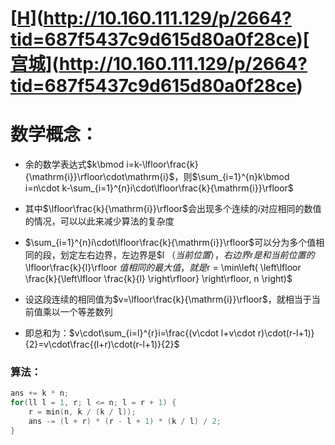 # **[[H](http://10.160.111.129/p/2664?tid=687f5437c9d615d80a0f28ce)](http://10.160.111.129/p/2664?tid=687f5437c9d615d80a0f28ce)**[ [ 宫城](http://10.160.111.129/p/2664?tid=687f5437c9d615d80a0f28ce)](http://10.160.111.129/p/2664?tid=687f5437c9d615d80a0f28ce)

# 数学概念：

- 余的数学表达式$k\bmod i=k-\lfloor\frac{k}{\mathrm{i}}\rfloor\cdot\mathrm{i}$，则$\sum_{i=1}^{n}k\bmod i=n\cdot k-\sum_{i=1}^{n}i\cdot\lfloor\frac{k}{\mathrm{i}}\rfloor$
- 其中$\lfloor\frac{k}{\mathrm{i}}\rfloor$会出现多个连续的$i$对应相同的数值的情况，可以以此来减少算法的复杂度

- $\sum_{i=1}^{n}i\cdot\lfloor\frac{k}{\mathrm{i}}\rfloor$可以分为多个值相同的段，划定左右边界，左边界是$l $（当前位置），右边界$r$是和当前位置的$\lfloor\frac{k}{l}\rfloor $值相同的最大值，就是$r = \min\left( \left\lfloor \frac{k}{\left\lfloor \frac{k}{l} \right\rfloor} \right\rfloor, n \right)$
- 设这段连续的相同值为$v=\lfloor\frac{k}{\mathrm{i}}\rfloor$，就相当于当前值乘以一个等差数列
- 即总和为：$v\cdot\sum_{i=l}^{r}i=\frac{(v\cdot l+v\cdot r)\cdot(r-l+1)}{2}=v\cdot\frac{(l+r)\cdot(r-l+1)}{2}$

### 算法：

```cpp
ans += k * n;
for(ll l = 1, r; l <= n; l = r + 1) {
	r = min(n, k / (k / l));
	ans -= (l + r) * (r - l + 1) * (k / l) / 2;
}
```